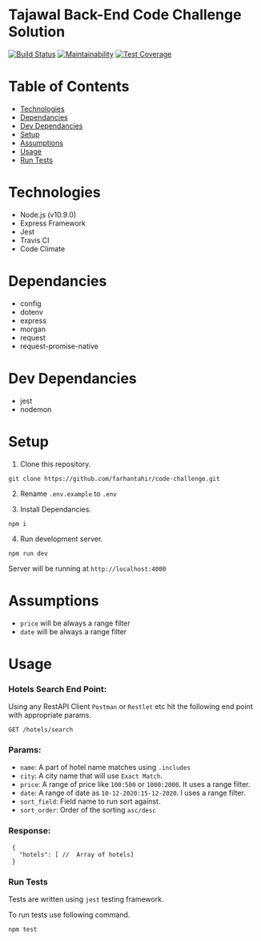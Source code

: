 # Tajawal Back-End Code Challenge Solution

[![Build Status](https://travis-ci.com/farhantahir/code-challenge.png?branch=master)](https://travis-ci.com/farhantahir/code-challenge) 
[![Maintainability](https://api.codeclimate.com/v1/badges/94fd9f91055d5cd54788/maintainability)](https://codeclimate.com/github/farhantahir/code-challenge/maintainability) [![Test Coverage](https://api.codeclimate.com/v1/badges/94fd9f91055d5cd54788/test_coverage)](https://codeclimate.com/github/farhantahir/code-challenge/test_coverage)



# Table of Contents
* [Technologies](#technologies)
* [Dependancies](#dependancies)
* [Dev Dependancies](#dev-dependancies)
* [Setup](#setup)
* [Assumptions](#assumptions)
* [Usage](#usage)
* [Run Tests](#run-tests)


# Technologies
* Node.js (v10.9.0)
* Express Framework
* Jest
* Travis CI
* Code Climate

# Dependancies
* config
* dotenv
* express
* morgan
* request
* request-promise-native  

# Dev Dependancies
* jest
* nodemon


# Setup

1) Clone this repository.

```
git clone https://github.com/farhantahir/code-challenge.git
```

2) Rename `.env.example` to `.env`

3) Install Dependancies.
```
npm i
```

4) Run development server.
```
npm run dev
```

Server will be running at `http://localhost:4000`

# Assumptions

* `price` will be always a range filter
* `date` will be always a range filter

# Usage

### Hotels Search End Point:
Using any RestAPI Client `Postman` or `Restlet` etc hit the following end point with appropriate params.

```
GET /hotels/search
```

### Params:
 
 * `name`: A part of hotel name matches using `.includes`
 * `city`: A city name that will use `Exact Match`.
 * `price`: A range of price like `100:500` or `1000:2000`. It uses a range filter.
 * `date`: A range of date as `10-12-2020:15-12-2020`. I uses a range filter.
 * `sort_field`: Field name to run sort against.
 * `sort_order`: Order of the sorting `asc/desc`


### Response: 

 ```
  {
    "hotels": [ //  Array of hotels]
  }
 ```

### Run Tests

Tests are written using `jest` testing framework.

To run tests use following command.

```
npm test
```


